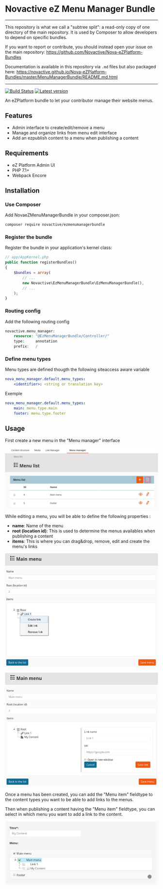 # Novactive eZ Menu Manager Bundle

----

This repository is what we call a "subtree split": a read-only copy of one directory of the main repository. 
It is used by Composer to allow developers to depend on specific bundles.

If you want to report or contribute, you should instead open your issue on the main repository: https://github.com/Novactive/Nova-eZPlatform-Bundles

Documentation is available in this repository via `.md` files but also packaged here: https://novactive.github.io/Nova-eZPlatform-Bundles/master/MenuManagerBundle/README.md.html

----

[![Build Status](https://img.shields.io/travis/Novactive/NovaeZMenuManagerBundle.svg?style=flat-square&branch=master)](https://travis-ci.org/Novactive/NovaeZMenuManagerBundle)
[![Latest version](https://img.shields.io/github/release/Novactive/NovaeZMenuManagerBundle.svg?style=flat-square)](https://github.com/Novactive/NovaeZMenuManagerBundle/releases)

An eZPlatform bundle to let your contributor manage their website menus.
 
## Features

- Admin interface to create/edit/remove a menu
- Manage and organize links from menu edit interface
- Add an ezpublish content to a menu when publishing a content

## Requirements

- eZ Platform Admin UI
- PHP 7.1+
- Webpack Encore

## Installation

### Use Composer

Add NovaeZMenuManagerBundle in your composer.json:

```bash
composer require novactive/ezmenumanagerbundle
```

### Register the bundle

Register the bundle in your application's kernel class:

```php
// app/AppKernel.php
public function registerBundles()
{
    $bundles = array(
        // ...
        new Novactive\EzMenuManagerBundle\EzMenuManagerBundle(),
        // ...
    );
}
```

### Routing config

Add the following routing config

```php
novactive.menu_manager:
    resource: "@EzMenuManagerBundle/Controller/"
    type:     annotation
    prefix:   /
```

### Define menu types

Menu types are defined thougth the following siteaccess aware variable
```yaml
nova_menu_manager.default.menu_types:
    <identifier>: <string or translation key>
```

Exemple 
```yaml
nova_menu_manager.default.menu_types:
    main: menu.type.main
    footer: menu.type.footer
```

## Usage

First create a new menu in the "Menu manager" interface

![menu list](./doc/images/list.jpeg)

While editing a menu, you will be able to define the following properties :
* __name__: Name of the menu
* __root (location id)__: This is used to determine the menus availables when publishing a content
* __items__: This is where you can drag&drop, remove, edit and create the menu's links 

![edit interface](./doc/images/edit.jpeg)

![edit interface](./doc/images/edit2.jpeg)

Once a menu has been created, you can add the "Menu item" fieldtype to the content types you want to be able to add links to the menus.

Then when publishing a content having the "Menu item" fieldtype, you can select in which menu you want to add a link to the content.

![edit interface](./doc/images/content_edit.jpeg)

